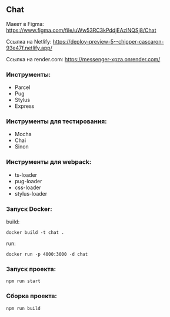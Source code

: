 ## Chat

Макет в Figma: https://www.figma.com/file/uWw53RC3kPddjEAzlNQSj8/Chat

Ссылка на Netlify: https://deploy-preview-5--chipper-cascaron-93e47f.netlify.app/

Ссылка на render.com: https://messenger-xpza.onrender.com/

### Инструменты:
* Parcel
* Pug
* Stylus
* Express

### Инструменты для тестирования:
* Mocha
* Chai
* Sinon

### Инструменты для webpack:
* ts-loader
* pug-loader
* css-loader
* stylus-loader

### Запуск Docker:
build:
```
docker build -t chat .
```

run:
```
docker run -p 4000:3000 -d chat
```

### Запуск проекта:
```
npm run start
```
### Сборка проекта:
```
npm run build
```
